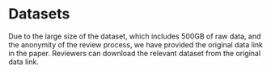 # Datasets
Due to the large size of the dataset, which includes 500GB of raw data, and the anonymity of the review process, we have provided the original data link in the paper. Reviewers can download the relevant dataset from the original data link.
